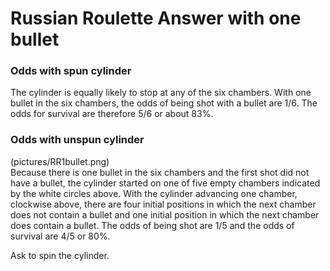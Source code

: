 # Russian Roulette Answer with one bullet

### Odds with spun cylinder
The cylinder is equally likely to stop at any of the six chambers. With one 
bullet in the six chambers, the odds of being shot with a bullet are 1/6. The 
odds for survival are therefore 5/6 or about 83%.

### Odds with unspun cylinder
(pictures/RR1bullet.png)  
Because there is one bullet in the six chambers and the first shot did not have 
a bullet, the cylinder started on one of five empty chambers indicated by the 
white circles above. With the cylinder advancing one chamber, clockwise above, 
there are four initial positions in which the next chamber does not contain a 
bullet and one initial position in which the next chamber does contain a 
bullet. The odds of being shot are 1/5 and the odds of survival are 4/5 or 80%.

Ask to spin the cylinder.
